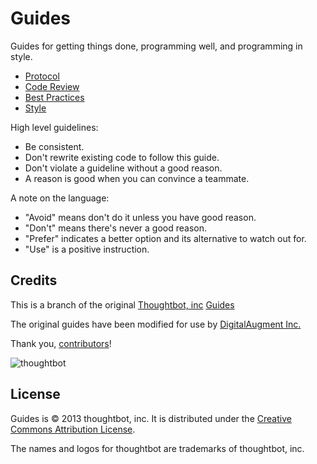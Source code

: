 Guides
======

Guides for getting things done, programming well, and programming in style.

<!--- * Product Management with [Trello](/product-management/trello) -->
* [Protocol](/protocol)
* [Code Review](/code-review)
* [Best Practices](/best-practices)
* [Style](/style)

High level guidelines:

* Be consistent.
* Don't rewrite existing code to follow this guide.
* Don't violate a guideline without a good reason.
* A reason is good when you can convince a teammate.

A note on the language:

* "Avoid" means don't do it unless you have good reason.
* "Don't" means there's never a good reason.
* "Prefer" indicates a better option and its alternative to watch out for.
* "Use" is a positive instruction.

Credits
-------

This is a branch of the original [Thoughtbot, inc](http://thoughtbot.com/community) [Guides](https://github.com/thoughtbot/guides)

The original guides have been modified for use by [DigitalAugment Inc.](http://digitalaugment.com)

Thank you, [contributors](https://github.com/thoughtbot/guides/graphs/contributors)!

![thoughtbot](http://thoughtbot.com/images/tm/logo.png)

License
-------

Guides is © 2013 thoughtbot, inc. It is distributed under the [Creative Commons
Attribution License](http://creativecommons.org/licenses/by/3.0/).

The names and logos for thoughtbot are trademarks of thoughtbot, inc.
